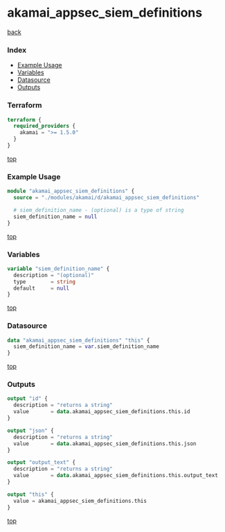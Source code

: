 # akamai_appsec_siem_definitions

[back](../akamai.md)

### Index

- [Example Usage](#example-usage)
- [Variables](#variables)
- [Datasource](#datasource)
- [Outputs](#outputs)

### Terraform

```terraform
terraform {
  required_providers {
    akamai = ">= 1.5.0"
  }
}
```

[top](#index)

### Example Usage

```terraform
module "akamai_appsec_siem_definitions" {
  source = "./modules/akamai/d/akamai_appsec_siem_definitions"

  # siem_definition_name - (optional) is a type of string
  siem_definition_name = null
}
```

[top](#index)

### Variables

```terraform
variable "siem_definition_name" {
  description = "(optional)"
  type        = string
  default     = null
}
```

[top](#index)

### Datasource

```terraform
data "akamai_appsec_siem_definitions" "this" {
  siem_definition_name = var.siem_definition_name
}
```

[top](#index)

### Outputs

```terraform
output "id" {
  description = "returns a string"
  value       = data.akamai_appsec_siem_definitions.this.id
}

output "json" {
  description = "returns a string"
  value       = data.akamai_appsec_siem_definitions.this.json
}

output "output_text" {
  description = "returns a string"
  value       = data.akamai_appsec_siem_definitions.this.output_text
}

output "this" {
  value = akamai_appsec_siem_definitions.this
}
```

[top](#index)